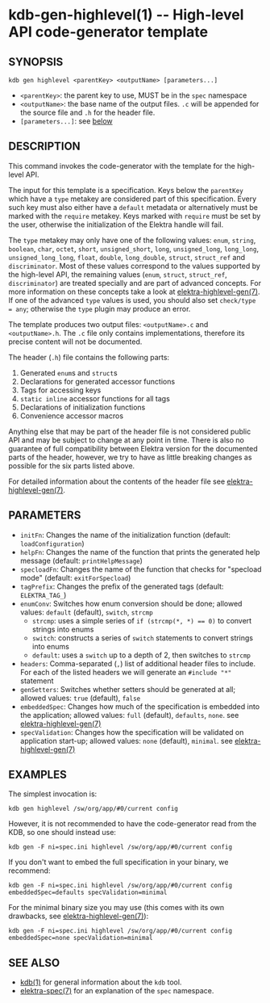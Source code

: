 # kdb-gen-highlevel(1) -- High-level API code-generator template

## SYNOPSIS

`kdb gen highlevel <parentKey> <outputName> [parameters...]`

- `<parentKey>`:
  the parent key to use, MUST be in the `spec` namespace
- `<outputName>`:
  the base name of the output files. `.c` will be appended for the source file and `.h` for the header file.
- `[parameters...]`:
  see [below](#parameters)

## DESCRIPTION

This command invokes the code-generator with the template for the high-level API.

The input for this template is a specification. Keys below the `parentKey` which have a `type` metakey are considered
part of this specification. Every such key must also either have a `default` metadata or alternatively must be marked
with the `require` metakey. Keys marked with `require` must be set by the user, otherwise the initialization of the
Elektra handle will fail.

The `type` metakey may only have one of the following values: `enum`, `string`, `boolean`, `char`, `octet`, `short`,
`unsigned_short`, `long`, `unsigned_long`, `long_long`, `unsigned_long_long`, `float`, `double`, `long_double`,
`struct`, `struct_ref` and `discriminator`. Most of these values correspond to the values supported by the high-level API,
the remaining values (`enum`, `struct`, `struct_ref`, `discriminator`) are treated specially and are part of advanced concepts.
For more information on these concepts take a look at [elektra-highlevel-gen(7)](elektra-highlevel-gen.md). If one of the
advanced `type` values is used, you should also set `check/type = any`; otherwise the `type` plugin may produce an error.

The template produces two output files: `<outputName>.c` and `<outputName>.h`. The `.c` file only contains implementations,
therefore its precise content will not be documented.

The header (`.h`) file contains the following parts:

1. Generated `enum`s and `struct`s
2. Declarations for generated accessor functions
3. Tags for accessing keys
4. `static inline` accessor functions for all tags
5. Declarations of initialization functions
6. Convenience accessor macros

Anything else that may be part of the header file is not considered public API and may be subject to change at any point in time.
There is also no guarantee of full compatibility between Elektra version for the documented parts of the header, however,
we try to have as little breaking changes as possible for the six parts listed above.

For detailed information about the contents of the header file see [elektra-highlevel-gen(7)](elektra-highlevel-gen.md).

## PARAMETERS

- `initFn`:
  Changes the name of the initialization function (default: `loadConfiguration`)
- `helpFn`:
  Changes the name of the function that prints the generated help message (default: `printHelpMessage`)
- `specloadFn`:
  Changes the name of the function that checks for "specload mode" (default: `exitForSpecload`)
- `tagPrefix`:
  Changes the prefix of the generated tags (default: `ELEKTRA_TAG_`)
- `enumConv`:
  Switches how enum conversion should be done; allowed values: `default` (default), `switch`, `strcmp`
  - `strcmp`: uses a simple series of `if (strcmp(*, *) == 0)` to convert strings into enums
  - `switch`: constructs a series of `switch` statements to convert strings into enums
  - `default`: uses a `switch` up to a depth of 2, then switches to `strcmp`
- `headers`:
  Comma-separated (`,`) list of additional header files to include. For each of the listed headers we will generate an `#include "*"`
  statement
- `genSetters`:
  Switches whether setters should be generated at all; allowed values: `true` (default), `false`
- `embeddedSpec`:
  Changes how much of the specification is embedded into the application; allowed values: `full` (default), `defaults`, `none`.
  see [elektra-highlevel-gen(7)](elektra-highlevel-gen.md)
- `specValidation`:
  Changes how the specification will be validated on application start-up; allowed values: `none` (default), `minimal`.
  see [elektra-highlevel-gen(7)](elektra-highlevel-gen.md)

## EXAMPLES

The simplest invocation is:

`kdb gen highlevel /sw/org/app/#0/current config`

However, it is not recommended to have the code-generator read from the KDB, so one should instead use:

`kdb gen -F ni=spec.ini highlevel /sw/org/app/#0/current config`

If you don't want to embed the full specification in your binary, we recommend:

`kdb gen -F ni=spec.ini highlevel /sw/org/app/#0/current config embeddedSpec=defaults specValidation=minimal`

For the minimal binary size you may use (this comes with its own drawbacks, see [elektra-highlevel-gen(7)](elektra-highlevel-gen.md)):

`kdb gen -F ni=spec.ini highlevel /sw/org/app/#0/current config embeddedSpec=none specValidation=minimal`

## SEE ALSO

- [kdb(1)](kdb.md) for general information about the `kdb` tool.
- [elektra-spec(7)](elektra-spec.md) for an explanation of the `spec` namespace.
